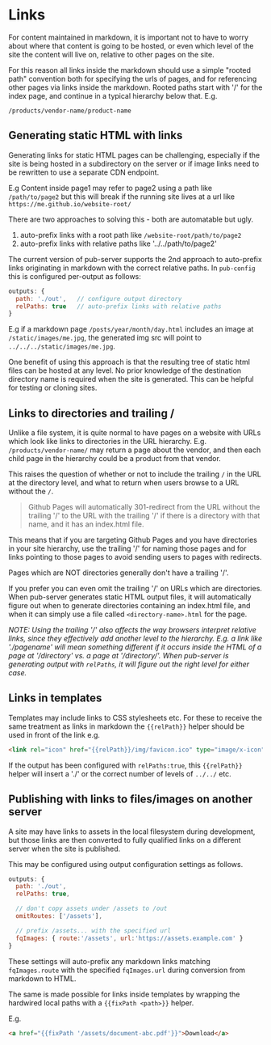 # Links

For content maintained in markdown, it is important not to have to worry about where that content is going to be hosted, or even which level of the site the content will live on, relative to other pages on the site.

For this reason all links inside the markdown should use a simple "rooted path" convention both for specifying the urls of pages, and for referencing other pages via links inside the markdown. Rooted paths start with '/' for the index page, and continue in a typical hierarchy below that. E.g.

```
/products/vendor-name/product-name
```

## Generating static HTML with links

Generating links for static HTML pages can be challenging, especially if the site is being hosted in a subdirectory on the server or if image links need to be rewritten to use a separate CDN endpoint.

E.g Content inside page1 may refer to page2 using a path like `/path/to/page2` but this will break if the running site lives at a url like `https://me.github.io/website-root/`

There are two approaches to solving this - both are automatable but ugly.

1. auto-prefix links with a root path like `/website-root/path/to/page2`
2. auto-prefix links with relative paths like '../../path/to/page2'

The current version of pub-server supports the 2nd approach to auto-prefix links originating in markdown with the correct relative paths. In `pub-config` this is configured per-output as follows:

```js
outputs: {
  path: './out',   // configure output directory
  relPaths: true   // auto-prefix links with relative paths
}
```

E.g if a markdown page `/posts/year/month/day.html` includes an image at `/static/images/me.jpg`, the generated img src will point to `../../../static/images/me.jpg`.

One benefit of using this approach is that the resulting tree of static html files can be hosted at any level. No prior knowledge of the destination directory name is required when the site is generated. This can be helpful for testing or cloning sites.


## Links to directories and trailing /

Unlike a file system, it is quite normal to have pages on a website with URLs which look like links to directories in the URL hierarchy. E.g. `/products/vendor-name/` may return a page about the vendor, and then each child page in the hierarchy could be a product from that vendor.

This raises the question of whether or not to include the trailing `/` in the URL at the directory level, and what to return when users browse to a URL without the `/`.

> Github Pages will automatically 301-redirect from the URL without the trailing '/' to the URL with the trailing '/' if there is a directory with that name, and it has an index.html file.

This means that if you are targeting Github Pages and you have directories in your site hierarchy, use the trailing '/' for naming those pages and for links pointing to those pages to avoid sending users to pages with redirects.

Pages which are NOT directories generally don't have a trailing '/'.

If you prefer you can even omit the trailing '/' on URLs which are directories. When pub-server generates static HTML output files, it will automatically figure out when to generate directories containing an index.html file, and when it can simply use a file called `<directory-name>.html` for the page.

_NOTE: Using the trailing '/' also affects the way browsers interpret relative links, since they effectively add another level to the hierarchy. E.g. a link like './pagename' will mean something different if it occurs inside the HTML of a page at '/directory' vs. a page at '/directory/'.  When pub-server is generating output with `relPaths`, it will figure out the right level for either case._

## Links in templates

Templates may include links to CSS stylesheets etc. For these to receive the same treatment as links in markdown the `{{relPath}}` helper should be used in front of the link e.g.

```html
<link rel="icon" href="{{relPath}}/img/favicon.ico" type="image/x-icon">
```

If the output has been configured with `relPaths:true`, this `{{relPath}}` helper will insert a './' or the correct number of levels of `../../` etc.

## Publishing with links to files/images on another server

A site may have links to assets in the local filesystem during development, but those links are then converted to fully qualified links on a different server when the site is published.

This may be configured using output configuration settings as follows.

```js
outputs: {
  path: './out',
  relPaths: true,

  // don't copy assets under /assets to /out
  omitRoutes: ['/assets'],

  // prefix /assets... with the specified url
  fqImages: { route:'/assets', url:'https://assets.example.com' }
}
```

These settings will auto-prefix any markdown links matching `fqImages.route` with the specified `fqImages.url` during conversion from markdown to HTML.

The same is made possible for links inside templates by wrapping the hardwired local paths with a `{{fixPath <path>}}` helper.

E.g.

```html
<a href="{{fixPath '/assets/document-abc.pdf'}}">Download</a>
```
